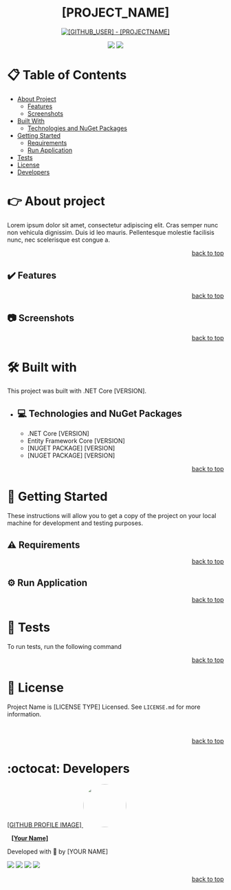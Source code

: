 <div align="center">

# [PROJECT_NAME]

<!-- CHANGE [GITHUB_USER] AND [PROJECT_NAME] IN ALL LINK LOCATION -->

[![[GITHUB_USER] - [PROJECTNAME]](https://img.shields.io/static/v1?label=[GITHUB_USER]&message=[PROJECTNAME]&color=2eac6f&style=for-the-badge&logo=github)](https://github.com/githubUser/[PROJECTNAME] "Go to GitHub repo")

<!-- BADGES OF STATUS IN DEVELOPEMNT AND LICENSE MIT -->
<img src="http://img.shields.io/static/v1?label=status&message=in%20development&color=2eac6f&style=for-the-badge"/>
<img src="http://img.shields.io/static/v1?label=license&message=MIT&color=2eac6f&style=for-the-badge"/>

<!-- BELOW CHANGE THE PROJECT NAME AND THE PATH TO A LOCAL IMAGE REPRESENTING THE PROJECT PROJECT -->

<!-- ![PROJECTNAME](PATH-PARA-IMAGEM) 
    example: ![MY APP](./src/images/applicacao.png)
-->
</div>

# :clipboard: Table of Contents

* [About Project](#point_right-about-project)
    * [Features](#heavy_check_mark-features)
    * [Screenshots](#camera-screenshots)
* [Built With](#hammer_and_wrench-built-with)
    * [Technologies and NuGet Packages](#computer-technologies-and-nuget-packages)
* [Getting Started](#rocket-getting-started)
    * [Requirements](#warning-requirements)
    * [Run Application](#gear-run-application)
* [Tests](#test_tube-tests)
* [License](#page_facing_up-license)
* [Developers](#octocat-developers)

#   :point_right: About project

Lorem ipsum dolor sit amet, consectetur adipiscing elit. Cras semper nunc non vehicula dignissim. Duis id leo mauris. Pellentesque molestie facilisis nunc, nec scelerisque est congue a. 

<p align="right"><a href="#project_name">back to top</a></p>

##  :heavy_check_mark: Features 


<p align="right"><a href="#project_name">back to top</a></p>

##  :camera: Screenshots 

<p align="right"><a href="#project_name">back to top</a></p>

<!-- ends first block of content -->

#   :hammer_and_wrench: Built with 

This project was built with .NET Core [VERSION].

* ##    :computer: Technologies and NuGet Packages 

    <!-- FILL TECHS AND PACKAGES BELOW -->
    - .NET Core [VERSION]
    - Entity Framework Core [VERSION]
    - [NUGET PACKAGE] [VERSION]
    - [NUGET PACKAGE] [VERSION]

<p align="right"><a href="#project_name">back to top</a></p>

<!-- ends second block of content -->

#   :rocket: Getting Started 

These instructions will allow you to get a copy of the project on your local machine for development and testing purposes.

##  :warning: Requirements 

<p align="right"><a href="#project_name">back to top</a></p>


##  :gear: Run Application

<p align="right"><a href="#project_name">back to top</a></p>

#  :test_tube: Tests

To run tests, run the following command

<p align="right"><a href="#project_name">back to top</a></p>


#   :page_facing_up: License 

Project Name is [LICENSE TYPE] Licensed. See ```LICENSE.md``` for more information.

<br/>

<p align="right"><a href="#project_name">back to top</a></p>


# :octocat: Developers 

<a href="https://userGithub.github.io" target="_blank">
 <div>
    [GITHUB PROFILE IMAGE]
    <img style="border-radius: 50%;" src="https://userGithub.github.io/assets/profile-code-profile.png" width="100px;" alt=""/>
    <br />
    <p style="margin-left:10px"><b>[Your Name]</b></p>
 </div>
 </a> 


Developed with 💜 by [YOUR NAME]

<div align="left">
<a href="https://www.linkedin.com/in/[LINKEDINUSER]" target="_blank"><img src="https://img.shields.io/badge/-LinkedIn-%230077B5?style=badge&logo=linkedin&logoColor=white" target="_blank"></a>
<a href = "mailto:[YOUR-EMAIL]@hotmail.com"><img src="https://img.shields.io/badge/Outlook-0078D4?style=badge&logo=microsoft-outlook&logoColor=white" target="_blank"></a>
<a href="https://www.instagram.com/[INSTAGRAMUSER]/" target="_blank"><img src="https://img.shields.io/badge/-Instagram-%23E4405F?style=badge&logo=instagram&logoColor=white" target="_blank"></a>
<a href="https://www.youtube.com/channel/[CHANNELID]" target="_blank"><img src="https://img.shields.io/badge/YouTube-FF0000?style=badge&logo=youtube&logoColor=white" target="_blank"></a>
</div>

<p align="right"><a href="#project_name">back to top</a></p>

